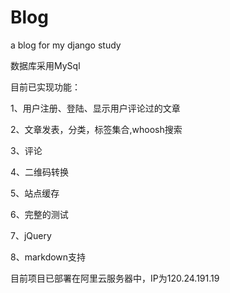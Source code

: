 # Blog
a blog for my django study

数据库采用MySql

目前已实现功能：

1、用户注册、登陆、显示用户评论过的文章

2、文章发表，分类，标签集合,whoosh搜索

3、评论

4、二维码转换

5、站点缓存

6、完整的测试

7、jQuery

8、markdown支持

目前项目已部署在阿里云服务器中，IP为120.24.191.19
